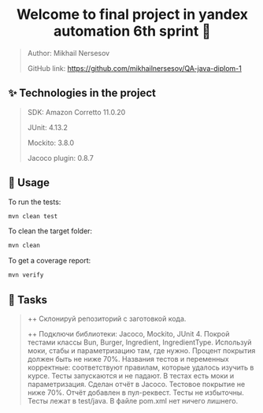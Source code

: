 <h1 align="center">Welcome to final project in yandex automation 6th sprint 👋</h1>

> Author: Mikhail Nersesov
>
> GitHub link: https://github.com/mikhailnersesov/QA-java-diplom-1

## ✨ Technologies in the project

> SDK: Amazon Corretto 11.0.20
>
> JUnit: 4.13.2
>
> Mockito: 3.8.0
>
> Jacoco plugin: 0.8.7

## 🚀 Usage

To run the tests:

```sh
mvn clean test
```

To clean the target folder:

```sh
mvn clean
```

To get a coverage report:

```sh
mvn verify
```

## 🚀 Tasks
> ++ Склонируй репозиторий с заготовкой кода.
> 
> ++ Подключи библиотеки: Jacoco, Mockito, JUnit 4.
> Покрой тестами классы Bun, Burger, Ingredient, IngredientType. Используй моки, стабы и параметризацию там, где нужно.
> Процент покрытия должен быть не ниже 70%.
> Названия тестов и переменных корректные: соответствуют правилам, которые удалось изучить в курсе.
> Тесты запускаются и не падают.
> В тестах есть моки и параметризация.
> Сделан отчёт в Jacoco. Тестовое покрытие не ниже 70%. Отчёт добавлен в пул-реквест.
> Тесты не избыточны.
> Тесты лежат в test/java.
> В файле pom.xml нет ничего лишнего.




